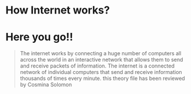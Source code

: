 # How Internet works?

# Here you go!!
>The internet works by connecting a huge number of computers all across the world in an interactive network that allows them to send and receive packets of information. The internet is a connected network of individual computers that send and receive information thousands of times every minute.
this theory file has been reviewed by Cosmina Solomon
